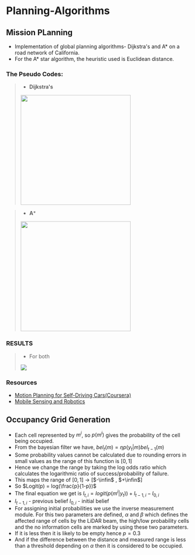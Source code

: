 # **Planning-Algorithms**
## Mission PLanning 
* Implementation of global planning algorithms- Dijkstra's and A* on a road network of California.
* For the A* star algorithm, the heuristic used is Euclidean distance.
### The Pseudo Codes:
  > * **Dijkstra's**
  ><img src="https://i.imgur.com/Bu7WwbO.png" width="300">
  
  > * **A***
  ><img src="https://i.imgur.com/cd4I13g.png" width="300">
  
### RESULTS
 >* For both
 > <img src="https://user-images.githubusercontent.com/64797216/125813787-33912fec-3ba2-4812-8f7b-65eececc51ac.png">

### Resources
* [Motion Planning for Self-Driving Cars(Coursera)](https://www.coursera.org/learn/motion-planning-self-driving-cars/home/week/3)
* [Mobile Sensing and Robotics](https://youtube.com/playlist?list=PLgnQpQtFTOGQJXx-x0t23RmRbjp_yMb4v)

## Occupancy Grid Generation
- Each cell represented by $m^i$, so $p(m^i)$ gives the probability of the cell being occupied.
- From the bayesian filter we have, $bel_t(m) = \eta p(y_t|m)bel_{t-1}(m)$
- Some probability values cannot be calculated due to rounding errors in small values as the range of this function is $[0,1]$
- Hence we change the range by taking the log odds ratio which calculates the logarithmic ratio of success/probability of failure.
- This maps the range of $[$$0,1$$]$ $\to$ $[$$-\infin$ , $+\infin$$]$
- So $Logit(p) = log(\frac{p}{1-p})$
- The final equation we get is $l_{t,i} = logit(p(m^i|y_t)) + l_{t-1,i} - l_{0,i}$
- $l_{t-1,i}$ - previous belief
$l_{0,i}$   - initial belief
- For assigning initial probabilities we use the inverse measurement  module. For this two parameters are defined, $\alpha$ and $\beta$ which defines the affected range of cells by the LiDAR beam, the high/low probability cells and the no information cells are marked by using these two parameters.
- If it is less then it is likely to be empty hence $p = 0.3$
- And if the difference between the distance and measured range is less than a threshold depending on $\alpha$ then it is considered to be occupied.
